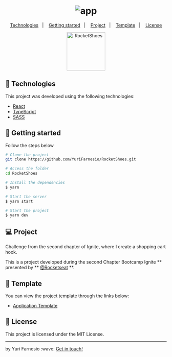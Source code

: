 <h1 align="center">
    <img alt="app" src="https://user-images.githubusercontent.com/45167583/142959054-b0cca410-b7d5-4be3-bce0-8a3d5045774f.gif" />
</h1>

<p align="center">
  <a href="#-technologies">Technologies</a>&nbsp;&nbsp;&nbsp;|&nbsp;&nbsp;&nbsp;
  <a href="#-getting-started">Getting started</a>&nbsp;&nbsp;&nbsp;|&nbsp;&nbsp;&nbsp;
  <a href="#-project">Project</a>&nbsp;&nbsp;&nbsp;|&nbsp;&nbsp;&nbsp;
  <a href="#-template">Template</a>&nbsp;&nbsp;&nbsp;|&nbsp;&nbsp;&nbsp;
  <a href="#-license">License</a>
</p>

<p align="center">
  <img alt="RocketShoes" src="https://user-images.githubusercontent.com/45167583/142959320-88c1a6de-4a6b-482f-91ec-1b248cee7d1c.png" width="120px">
</p>

## 🧪 Technologies

This project was developed using the following technologies:

- [React](https://reactjs.org)
- [TypeScript](https://www.typescriptlang.org/)
- [SASS](https://sass-lang.com/)

## 🚀 Getting started

Follow the steps below

```bash
# Clone the project
git clone https://github.com/YuriFarnesio/RocketShoes.git

# Access the folder
cd RocketShoes

# Install the dependencies
$ yarn

# Start the server
$ yarn start

# Start the project
$ yarn dev
```

## 💻 Project

Challenge from the second chapter of Ignite, where I create a shopping cart hook.

This is a project developed during the second Chapter Bootcamp Ignite ** presented by ** [@Rocketseat](https://github.com/Rocketseat) \*\*.

## 🔖 Template

You can view the project template through the links below:

- [Application Template](https://github.com/rocketseat-education/ignite-template-reactjs-criando-um-hook-de-carrinho-de-compras)

## 📝 License

This project is licensed under the MIT License.

<hr />
<p>by Yuri Farnesio :wave: <a href="https://linktr.ee/YuriFarnesio">Get in touch!</a></p>
